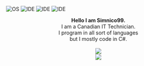 ![OS](https://img.shields.io/badge/OS-Windows%2011-informational?style=flat&logo=Microsoft)
![IDE](https://img.shields.io/badge/IDE-Visual%20Studio-informational?style=flat&logo=VisualStudio)
![IDE](https://img.shields.io/badge/Code-C%23-informational?style=flat&logo=CSharp)
![IDE](https://img.shields.io/badge/Code-C++-informational?style=flat&logo=C%2B%2B)

<p align="center">
  <b>Hello I am Simnico99.</b><br>
  I am a Canadian IT Technician.<br>
  I program in all sort of languages<br>
  but I mostly code in C#.
  <br><br>
  <img src="https://github-readme-stats-neon-gamma-70.vercel.app/api?username=Simnico99&theme=transparent&exclude_repo=github-readme-stats&rank_icon=percentile"><br/>
  <img src="https://github-readme-stats-neon-gamma-70.vercel.app/api/top-langs?username=Simnico99&langs_count=20&layout=compact&theme=transparent&exclude_repo=github-readme-stats&card_width=450">
</p>

